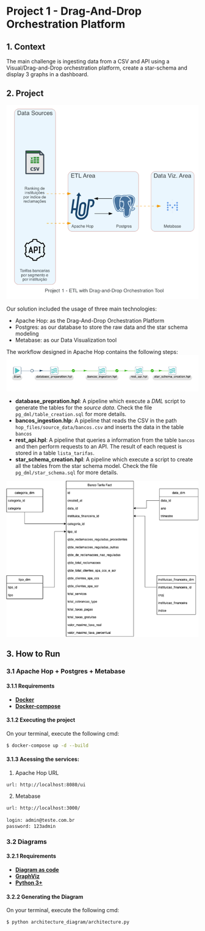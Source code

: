 # Project 1 - Drag-And-Drop Orchestration Platform

## 1. Context
The main challenge is ingesting data from a CSV and API using a Visual/Drag-and-Drop orchestration platform, create a star-schema and display 3 graphs in a dashboard.

## 2. Project
![alt text](architecture_diagram/source_images/architecture_resized.png "Architecture")

Our solution included the usage of three main technologies:
* Apache Hop: as the Drag-And-Drop Orchestration Platform
* Postgres: as our database to store the raw data and the star schema modeling
* Metabase: as our Data Visualization tool


The workflow designed in Apache Hop contains the following steps:
![alt text](architecture_diagram/source_images/etl_workflow.png "ETL Workflow")
* **database_prepration.hpl**: A pipeline which execute a _DML_ script to generate the tables for the _source data_. Check the file `pg_dml/table_creation.sql` for more details.
* **bancos_ingestion.hlp**: A pipeline that reads the CSV in the path `hop_files/source_data/bancos.csv` and inserts the data in the table `bancos`
* **rest_api.hpl**: A pipeline that queries a information from the table `bancos` and then perform requests to an API. The result of each request is stored in a table  `lista_tarifas`.
* **star_schema_creation.hpl**: A pipeline which execute a script to create all the tables from the star schema model. Check the file `pg_dml/star_schema.sql` for more details.

![alt text](architecture_diagram/source_images/star_schema_model.png "Star Schema Model")

## 3. How to Run

### 3.1 Apache Hop + Postgres + Metabase
#### 3.1.1 Requirements
- **[Docker](https://www.docker.com/)**
- **[Docker-compose](https://docs.docker.com/compose/)**

#### 3.1.2 Executing the project

On your terminal, execute the following cmd:
```sh
$ docker-compose up -d --build
```

#### 3.1.3 Acessing the services:

1. Apache Hop URL
```text
url: http://localhost:8080/ui
```

2. Metabase
```text
url: http://localhost:3000/

login: admin@teste.com.br
password: 123admin
```

### 3.2 Diagrams

#### 3.2.1 Requirements
- **[Diagram as code](https://diagrams.mingrammer.com/)**
- **[GraphViz](https://graphviz.gitlab.io/download/)**
- **[Python 3+](https://www.python.org/)**

#### 3.2.2 Generating the Diagram

On your terminal, execute the following cmd:
```sh
$ python architecture_diagram/architecture.py
```